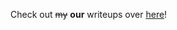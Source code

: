 Check out ~~my~~ **our** writeups over [here](https://github.com/willi123yao/Cyberthon2020_Writeups)!
